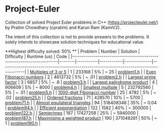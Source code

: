 # Project-Euler
Collection of solved Project Euler problems in C++ (https://projecteuler.net/) by Pratim Chowdhary (cpratim) and Karun Ram (KamiV2).

The intent of this collection is not to provide answers to the problems. It solely intends to showcase solution techniques for educational value.

**Highest difficulty solved: 50%
**
| Problem                                                               | Number | Solution  | Difficulty | Runtime (us) | Code                                                                                     |
|-----------------------------------------------------------------------|--------|-----------|------------|--------------|------------------------------------------------------------------------------------------|
| [Multiples of 3 or 5](https://projecteuler.net/problem=1)             | 1      | 233168    | 5%         | ~ 25         | [problem1.h](https://github.com/cpratim/Project-Euler/blob/main/problems/problem1.h)     |
| [Even Fibonacci numbers](https://projecteuler.net/problem=2)          | 2      | 4613732   | 5%         | ~ .01        | [problem2.h](https://github.com/cpratim/Project-Euler/blob/main/problems/problem2.h)     |
| [Largest prime factor](https://projecteuler.net/problem=3)            | 3      | 6857      | 5%         | ~ .6         | [problem3.h](https://github.com/cpratim/Project-Euler/blob/main/problems/problem3.h)     |
| [Largest palindrome product](https://projecteuler.net/problem=4)      | 4      | 906609    | 5%         | ~ 8000       | [problem4.h](https://github.com/cpratim/Project-Euler/blob/main/problems/problem4.h)     |
| [Smallest multiple](https://projecteuler.net/problem=5)               | 5      | 232792560 | 5%         | ~ .01        | [problem5.h](https://github.com/cpratim/Project-Euler/blob/main/problems/problem5.h)     |
| [1000-digit Fibonacci number](https://projecteuler.net/problem=25)    | 25     | 4782      | 5%         | ~ .02        | [problem25.h](https://github.com/cpratim/Project-Euler/blob/main/problems/problem25.h)   |
| [Ordered fractions](https://projecteuler.net/problem=71)              | 71     | 428570    | 10%        | ~ 5700       | [problem71.h](https://github.com/cpratim/Project-Euler/blob/main/problems/problem71.h)   |
| [Almost equilateral triangles](https://projecteuler.net/problem=94)   | 94     | 518408346 | 35%        | ~ 0.04       | [problem94.h](https://github.com/cpratim/Project-Euler/blob/main/problems/problem94.h)   |
| [Efficient exponentiation](https://projecteuler.net/problem=122)      | 122    | 1582      | 40%        | ~ 300000    | [problem122.h](https://github.com/cpratim/Project-Euler/blob/main/problems/problem122.h) |
| [Semiprimes](https://projecteuler.net/problem=187)                    | 187    | 17427258  | 25%        | ~ 5940000    | [problem187.h](https://github.com/cpratim/Project-Euler/blob/main/problems/problem187.h) |
| [Maximising a weighted product](https://projecteuler.net/problem=190) | 190    | 371048281 | 50%        | ~ 1          | [problem190.h](https://github.com/cpratim/Project-Euler/blob/main/problems/problem190.h) |

